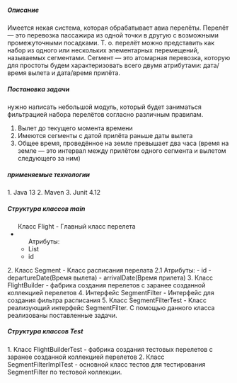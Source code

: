 <h5> Описание </h5>
<p> Имеется некая система, которая обрабатывает авиа перелёты. Перелёт — это перевозка
пассажира из одной точки в другую с возможными промежуточными посадками. Т. о. перелёт
можно представить как набор из одного или нескольких элементарных перемещений,
называемых сегментами. Сегмент — это атомарная перевозка, которую для простоты будем
характеризовать всего двумя атрибутами: дата/время вылета и дата/время прилёта.</p>

<h5> Постановка задачи </h5>
нужно написать небольшой модуль, который будет заниматься фильтрацией набора
перелётов согласно различным правилам.

1. Вылет до текущего момента времени
2. Имеются сегменты с датой прилёта раньше даты вылета
3. Общее время, проведённое на земле превышает два часа (время на земле — это интервал
    между прилётом одного сегмента и вылетом следующего за ним)
    
<h5> применяемые технологии </h5>    
1. Java 13
2. Maven
3. Junit 4.12

<h5> Структура классов main </h5>
<ul> Класс Flight - Главный класс перелета 
  <li> <ul>Атрибуты:   
      <li> List<Segment> </li>
      <li> id </li>
      </ul>
      </ul>
2. Класс Segment - Класс расписания перелата
  2.1 Атрибуты:
      - id
      - departureDate(Время вылета)
      - arrivalDate(Время прилета)
3. Класс FlightBuilder - фабрика создания перелетов c заранее созданной коллекцией перелетов
4. Интерфейс SegmentFilter -  Интерфейс для создания фильтра расписания
5. Класс SegmentFilterTest - Класс реализующий интерфейс SegmentFilter. C помощью данного класса реализованы поставленные задачи.

<h5> Структура классов Test </h5>
1. Класс FlightBuilderTest - фабрика создания тестовых перелетов c заранее созданной коллекцией перелетов
2. Класс SegmentFilterImplTest - основной класс тестов для тестирования SegmentFilter по тестовой коллекции.
